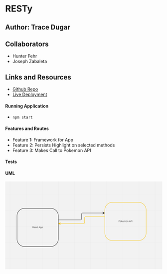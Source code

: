 # RESTy

## Author: Trace Dugar

## Collaborators

- Hunter Fehr
- Joseph Zabaleta

## Links and Resources

- [Github Repo](https://github.com/TraceDugar/RESTy)
- [Live Deployment](https://resty-trace-d.onrender.com)

#### Running Application

- `npm start`

#### Features and Routes

- Feature 1: Framework for App
- Feature 2: Persists Highlight on selected methods
- Feature 3: Makes Call to Pokemon API

#### Tests

#### UML

![Alt text](assets/RESTy_UML.jpg)
